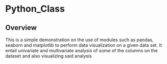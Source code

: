 # Python_Class

## Overview

This is a simple demonstration on the use of modules such as pandas, seaborn and matplotlib to perform data visualization on a given data set. It entail univariate and multivariate analysis of some of the columns on the dataset and also visualizing said analysis

